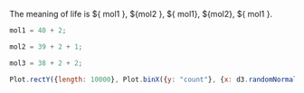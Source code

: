 The meaning of life is ${ mol1 }, ${mol2 }, ${ mol1}, ${mol2}, ${             mol1                  }.

```js exec echo
mol1 = 40 + 2;
```

```js exec echo
mol2 = 39 + 2 + 1;
```

```js exec echo
mol3 = 38 + 2 + 2;
```

```js exec echo
Plot.rectY({length: 10000}, Plot.binX({y: "count"}, {x: d3.randomNormal()})).plot() 
```

